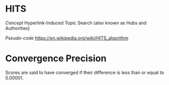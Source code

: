 # HITS

*Concept*
Hyperlink-Induced Topic Search (also known as Hubs and Authorities)

*Pseudo-code*
https://en.wikipedia.org/wiki/HITS_algorithm

# Convergence Precision
Scores are said to have converged if their difference is less than or equal to 0.00001.
